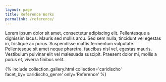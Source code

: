 ```yaml
---
layout: page
title: Reference Works
permalink: /reference/
---
```


Lorem ipsum dolor sit amet, consectetur adipiscing elit. Pellentesque a dignissim lacus. Mauris sed mollis arcu. Sed sem nulla, tincidunt vel egestas in, tristique ac purus. Suspendisse mattis fermentum vulputate. Pellentesque sit amet neque pharetra, faucibus nisl vel, egestas mauris. Vestibulum pulvinar elit vel malesuada suscipit. Praesent dolor mi, mollis a purus et, viverra finibus velit.

{% include collection_gallery.html  collection='caridischo' facet_by='caridischo_genre' only='Reference' %}